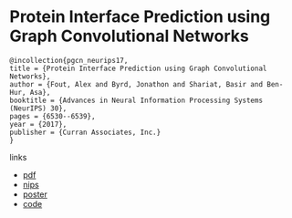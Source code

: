 # Protein Interface Prediction using Graph Convolutional Networks
```
@incollection{pgcn_neurips17,
title = {Protein Interface Prediction using Graph Convolutional Networks},
author = {Fout, Alex and Byrd, Jonathon and Shariat, Basir and Ben-Hur, Asa},
booktitle = {Advances in Neural Information Processing Systems (NeurIPS) 30},
pages = {6530--6539},
year = {2017},
publisher = {Curran Associates, Inc.}
}
```
links
- [pdf](http://papers.nips.cc/paper/7231-protein-interface-prediction-using-graph-convolutional-networks.pdf)
- [nips](http://papers.nips.cc/paper/7231-protein-interface-prediction-using-graph-convolutional-networks)
- [poster](https://dspace.library.colostate.edu/bitstream/handle/10217/184847/protein-interface-prediction-CSU-poster.pdf?sequence=1)
- [code](https://github.com/fouticus/pipgcn)
